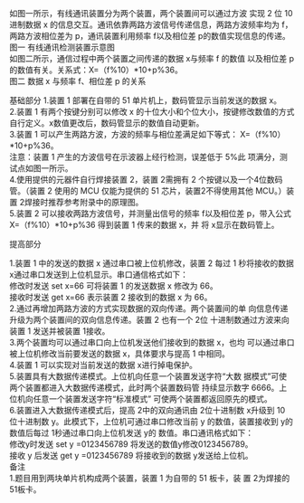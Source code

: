 如图一所示，有线通讯装置分为两个装置，两个装置间可以通过方波
实现 2 位 10 进制数据 x 的信息交互。通讯依靠两路方波信号传递信息，两路方波频率均为 f，两路方波相位差为 p，通讯装置利用频率
f以及相位差 p的数值实现信息的传递。  
图一 有线通讯检测装置示意图  
如图二所示，通信过程中两个装置之间传递的数据 x与频率 f 的数值
以及相位差 p 的数值有关。关系式：X=（f%10）*10+p%36。  
图二 数据 x 与频率 f、相位差 p 的关系

基础部分
1.装置 1 部署在自带的 51 单片机上，数码管显示当前发送的数据 x。  
2.装置 1 有两个按键分别可以修改 x 的十位大小和个位大小，按键修改数值的方式自行定义。x数值更改后，数码管显示的数值自动更新。  
3.装置 1 可以产生两路方波，方波的频率与相位差满足如下等式：
X=（f%10）*10+p%36。  
注意：装置 1 产生的方波信号在示波器上经行检测，误差低于 5%此
项满分，测试点如图一所示。  
4.使用提供的元器件自行焊接装置 2，装置 2需拥有 2 个按键以及一个4位数码管。（装置 2 使用的 MCU 仅能为提供的 51 芯片，装置2不得使用其他 MCU。）装置 2焊接时推荐参考附录中的原理图。  
5.装置 2 可以接收两路方波信号，并测量出信号的频率 f以及相位差
p，带入公式 X=（f%10）*10+p%36 得到装置 1 传来的数据 x，并
将 x显示在数码管上。

提高部分

1.装置 1 中的发送的数据 x 通过串口被上位机修改，装置 2 每过 1
秒将接收的数据 x通过串口发送到上位机显示。串口通信格式如下：  
修改时发送 set x=66 可将装置 1 的发送数据 x 修改为 66。  
接收时发送 get x=66 表示装置 2 接收到的数据 x 为 66。  
2.通过再增加两路方波的方式实现数据的双向传递。两个装置间的单
向信息传递升级为两个装置间的双向信息传递。装置 2 也有一个 2位
十进制数通过方波来向装置 1 发送并被装置 1接收。  
3.两个装置均可以通过串口向上位机发送他们接收到的数据 x，也均
可以通过串口被上位机修改当前要发送的数据 x，具体要求与提高 1
中相同。  
4.装置 1 可以实现对当前发送的数据 x进行掉电保护。  
5.装置具有大数据传递模式。上位机向任意一个装置发送字符“大数
据模式”可使两个装置都进入大数据传递模式，此时两个装置数码管
持续显示数字 6666。上位机向任意一个装置发送字符“标准模式”
可使两个装置都返回原先的模式。  
6.装置进入大数据传递模式后，提高 2中的双向通讯由 2位十进制数
x升级到 10 位十进制数 y。此模式下，上位机可通过串口修改当前 y
的数值，装置接收到 y的数值后每过 1秒通过串口向上位机发送 y的
数值。串口通讯格式如下：  
修改y时发送 set y =0123456789 将发送的数值y修改0123456789。  
接收 y 后发送 get y =0123456789 将接收到的数据 y发送给上位机。  
备注  
1.题目用到两块单片机构成两个装置，装置 1 为自带的 51 板卡，装
置 2为焊接的 51板卡。
